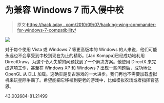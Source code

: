 # 为兼容 Windows 7 而入侵中校

> 原文:[https://hack aday . com/2010/09/07/hacking-wing-commander-for-windows-7-compatibility/](https://hackaday.com/2010/09/07/hacking-wing-commander-for-windows-7-compatibility/)

![](../Images/d24593586b651cd783c02e55f9d29e4d.png)

对于每个使用 Vista 或 Windows 7 等更高版本的 Windows 的人来说，他们可能永远也不会享受到中校到现在为止的精彩。[Jari Komppa]已经成功地利用 DirectDraw，为这个令人失望的问题找到了一个解决方案。他使用 DirectX 来完成这项工作，甚至在 Windows XP 和 Windows 7 出现一些问题后，成功地让 OpenGL 从 DLL 加载。这确实是复古游戏的一大进步。我们再也不需要加载虚拟机来玩星际争霸了。希望能把它移植到更老的游戏中，比如模拟农场或者指挥官基恩。

43.002684-81.21499